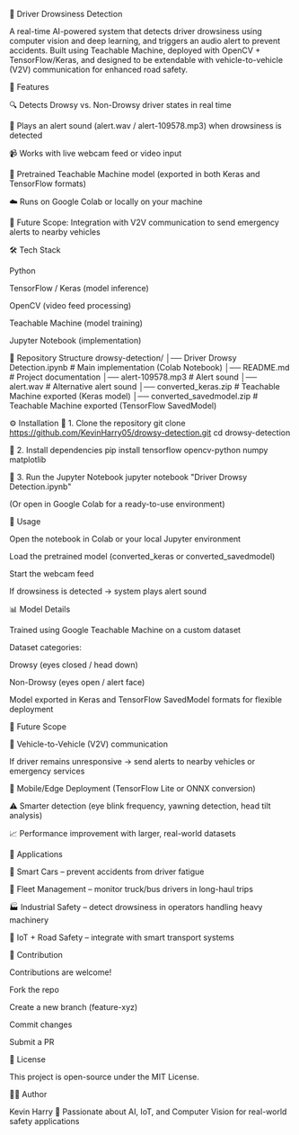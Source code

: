 🚗 Driver Drowsiness Detection

A real-time AI-powered system that detects driver drowsiness using computer vision and deep learning, and triggers an audio alert to prevent accidents. Built using Teachable Machine, deployed with OpenCV + TensorFlow/Keras, and designed to be extendable with vehicle-to-vehicle (V2V) communication for enhanced road safety.

📌 Features

🔍 Detects Drowsy vs. Non-Drowsy driver states in real time

🎵 Plays an alert sound (alert.wav / alert-109578.mp3) when drowsiness is detected

📹 Works with live webcam feed or video input

🧠 Pretrained Teachable Machine model (exported in both Keras and TensorFlow formats)

☁️ Runs on Google Colab or locally on your machine

🚦 Future Scope: Integration with V2V communication to send emergency alerts to nearby vehicles

🛠️ Tech Stack

Python

TensorFlow / Keras (model inference)

OpenCV (video feed processing)

Teachable Machine (model training)

Jupyter Notebook (implementation)

📂 Repository Structure
drowsy-detection/
│── Driver Drowsy Detection.ipynb   # Main implementation (Colab Notebook)
│── README.md                       # Project documentation
│── alert-109578.mp3                # Alert sound
│── alert.wav                       # Alternative alert sound
│── converted_keras.zip             # Teachable Machine exported (Keras model)
│── converted_savedmodel.zip        # Teachable Machine exported (TensorFlow SavedModel)

⚙️ Installation
🔹 1. Clone the repository
git clone https://github.com/KevinHarry05/drowsy-detection.git
cd drowsy-detection

🔹 2. Install dependencies
pip install tensorflow opencv-python numpy matplotlib

🔹 3. Run the Jupyter Notebook
jupyter notebook "Driver Drowsy Detection.ipynb"


(Or open in Google Colab for a ready-to-use environment)

🚀 Usage

Open the notebook in Colab or your local Jupyter environment

Load the pretrained model (converted_keras or converted_savedmodel)

Start the webcam feed

If drowsiness is detected → system plays alert sound

📊 Model Details

Trained using Google Teachable Machine on a custom dataset

Dataset categories:

Drowsy (eyes closed / head down)

Non-Drowsy (eyes open / alert face)

Model exported in Keras and TensorFlow SavedModel formats for flexible deployment

🎯 Future Scope

📡 Vehicle-to-Vehicle (V2V) communication

If driver remains unresponsive → send alerts to nearby vehicles or emergency services

📱 Mobile/Edge Deployment (TensorFlow Lite or ONNX conversion)

⚠️ Smarter detection (eye blink frequency, yawning detection, head tilt analysis)

📈 Performance improvement with larger, real-world datasets

📌 Applications

🚗 Smart Cars – prevent accidents from driver fatigue

🚚 Fleet Management – monitor truck/bus drivers in long-haul trips

🏭 Industrial Safety – detect drowsiness in operators handling heavy machinery

🚦 IoT + Road Safety – integrate with smart transport systems

🤝 Contribution

Contributions are welcome!

Fork the repo

Create a new branch (feature-xyz)

Commit changes

Submit a PR

📜 License

This project is open-source under the MIT License.

👨‍💻 Author

Kevin Harry
🚀 Passionate about AI, IoT, and Computer Vision for real-world safety applications
